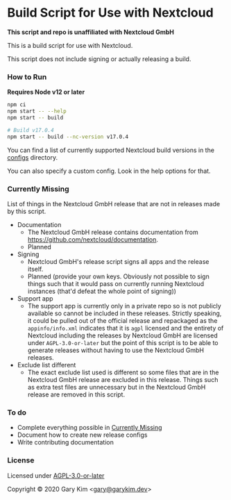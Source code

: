# Build Script for Use with Nextcloud

**This script and repo is unaffiliated with Nextcloud GmbH**

This is a build script for use with Nextcloud.

This script does not include signing or actually releasing a build.

### How to Run

**Requires Node v12 or later**

```bash
npm ci
npm start -- --help
npm start -- build

# Build v17.0.4
npm start -- build --nc-version v17.0.4
```

You can find a list of currently supported Nextcloud build versions in the [configs](configs) directory.

You can also specify a custom config. Look in the help options for that.

### Currently Missing

List of things in the Nextcloud GmbH release that are not in releases made by this script.

* Documentation
    * The Nextcloud GmbH release contains documentation from <https://github.com/nextcloud/documentation>.
    * Planned
* Signing
    * Nextcloud GmbH's release script signs all apps and the release itself.
    * Planned (provide your own keys. Obviously not possible to sign things such that it would pass on currently running Nextcloud instances (that'd defeat the whole point of signing))
* Support app
    * The support app is currently only in a private repo so is not publicly available so cannot be included in these releases. Strictly speaking, it could be pulled out of the official release and repackaged as the `appinfo/info.xml` indicates that it is `agpl` licensed and the entirety of Nextcloud including the releases by Nextcloud GmbH are licensed under `AGPL-3.0-or-later` but the point of this script is to be able to generate releases without having to use the Nextcloud GmbH releases.
* Exclude list different
    * The exact exclude list used is different so some files that are in the Nextcloud GmbH release are excluded in this release. Things such as extra test files are unnecessary but in the Nextcloud GmbH release are removed in this script.

### To do

* Complete everything possible in [Currently Missing](#currently-missing)
* Document how to create new release configs
* Write contributing documentation

### License

Licensed under [AGPL-3.0-or-later](LICENSE)

Copyright &copy; 2020 Gary Kim &lt;<gary@garykim.dev>&gt;
